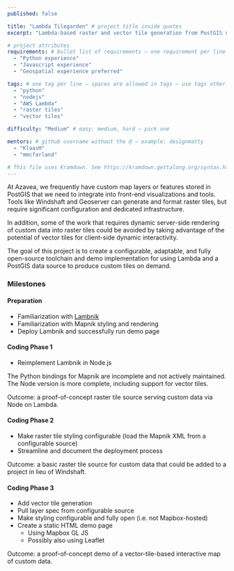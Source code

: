 ```yaml
---
published: false

title: "Lambda Tilegarden" # project title inside quotes
excerpt: "Lambda-based raster and vector tile generation from PostGIS data" # shows on project list page

# project attributes
requirements: # bullet list of requirements – one requirement per line – follow below format
  - "Python experience"
  - "Javascript experience"
  - "Geospatial experience preferred"

tags: # one tag per line – spaces are allowed in tags – use tags other posts use
  - "python"
  - "nodejs"
  - "AWS Lambda"
  - "raster tiles"
  - "vector tiles"

difficulty: "Medium" # easy, medium, hard – pick one

mentors: # github username without the @ – example: designmatty
  - "KlaasH"
  - "mmcfarland"

# This file uses Kramdown. See https://kramdown.gettalong.org/syntax.html for syntax
---
```


At Azavea, we frequently have custom map layers or features stored in PostGIS that we need to
integrate into front-end visualizations and tools.  Tools like Windshaft and Geoserver can generate
and format raster tiles, but require significant configuration and dedicated infrastructure.

In addition, some of the work that requires dynamic server-side rendering of custom data into
raster tiles could be avoided by taking advantage of the potential of vector tiles for client-side
dynamic interactivity.

The goal of this project is to create a configurable, adaptable, and fully open-source toolchain
and demo implementation for using Lambda and a PostGIS data source to produce custom tiles
on demand.

### Milestones

#### Preparation

- Familiarization with [Lambnik](https://github.com/azavea/lambnik)
- Familiarization with Mapnik styling and rendering
- Deploy Lambnik and successfully run demo page

#### Coding Phase 1

- Reimplement Lambnik in Node.js

The Python bindings for Mapnik are incomplete and not actively maintained.  The Node version is
more complete, including support for vector tiles.

Outcome: a proof-of-concept raster tile source serving custom data via Node on Lambda.

#### Coding Phase 2

- Make raster tile styling configurable (load the Mapnik XML from a configurable source)
- Streamline and document the deployment process

Outcome: a basic raster tile source for custom data that could be added to a project in
lieu of Windshaft.

#### Coding Phase 3

- Add vector tile generation
- Pull layer spec from configurable source
- Make styling configurable and fully open (i.e. not Mapbox-hosted)
- Create a static HTML demo page
   - Using Mapbox GL JS
   - Possibly also using Leaflet

Outcome: a proof-of-concept demo of a vector-tile-based interactive map of custom data.

